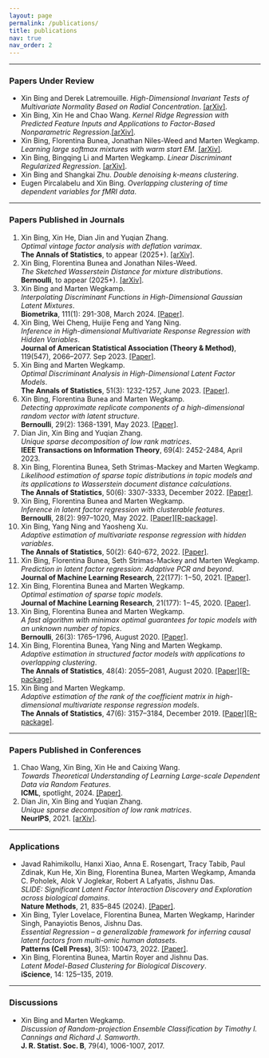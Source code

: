 ```yaml
---
layout: page
permalink: /publications/
title: publications 
nav: true
nav_order: 2
---
```


---
### Papers Under Review

- Xin Bing and Derek Latremouille. *High-Dimensional Invariant Tests of Multivariate Normality Based on Radial Concentration*. [[arXiv]](https://arxiv.org/abs/2504.09237).
- Xin Bing, Xin He and Chao Wang. *Kernel Ridge Regression with Predicted Feature Inputs and Applications to Factor-Based Nonparametric Regression*.[[arXiv]](https://arxiv.org/abs/2505.20022).
- Xin Bing, Florentina Bunea, Jonathan Niles-Weed and Marten Wegkamp. *Learning large softmax mixtures with warm start EM*. [[arXiv]](https://arxiv.org/abs/2409.09903).
- Xin Bing, Bingqing Li and Marten Wegkamp. *Linear Discriminant Regularized Regression*. [[arXiv]](https://arxiv.org/abs/2402.14260).
- Xin Bing and Shangkai Zhu. *Double denoising k-means clustering*.
- Eugen Pircalabelu and Xin Bing. *Overlapping clustering of time dependent variables for fMRI data*.

--- 

### Papers Published in Journals

1. Xin Bing, Xin He, Dian Jin and Yuqian Zhang. <br> *Optimal vintage factor analysis with deflation varimax*. <br>  **The Annals of Statistics**, to appear (2025+). [[arXiv]](https://arxiv.org/abs/2310.10545).
2. Xin Bing, Florentina Bunea and Jonathan Niles-Weed. <br> *The Sketched Wasserstein Distance for mixture distributions*. <br> **Bernoulli**, to appear (2025+). [[arXiv]](https://arxiv.org/abs/2206.12768).
3. Xin Bing and Marten Wegkamp. <br> *Interpolating Discriminant Functions in High-Dimensional Gaussian Latent Mixtures*. <br> **Biometrika**, 111(1): 291-308, March 2024. [[Paper]](https://academic.oup.com/biomet/advance-article-abstract/doi/10.1093/biomet/asad037/7192166).
4. Xin Bing, Wei Cheng, Huijie Feng and Yang Ning. <br> *Inference in High-dimensional Multivariate Response Regression with Hidden Variables*. <br>  **Journal of American Statistical Association (Theory & Method)**, 119(547), 2066–2077. Sep 2023. [[Paper]](https://www.tandfonline.com/doi/abs/10.1080/01621459.2023.2241701).
5. Xin Bing and Marten Wegkamp. <br> *Optimal Discriminant Analysis in High-Dimensional Latent Factor Models*. <br>  **The Annals of Statistics**, 51(3): 1232-1257, June 2023. [[Paper]](https://projecteuclid.org/journals/annals-of-statistics/volume-51/issue-3/Optimal-discriminant-analysis-in-high-dimensional-latent-factor-models/10.1214/23-AOS2289.short).
6. Xin Bing, Florentina Bunea and Marten Wegkamp. <br> *Detecting approximate replicate components of a high-dimensional random vector with latent structure*. <br>  **Bernoulli**, 29(2): 1368-1391, May 2023. [[Paper]](https://projecteuclid.org/journals/bernoulli/volume-29/issue-2/Detecting-approximate-replicate-components-of-a-high-dimensional-random-vector/10.3150/22-BEJ1502.short).
7. Dian Jin, Xin Bing and Yuqian Zhang.<br> *Unique sparse decomposition of low rank matrices*. <br> **IEEE Transactions on Information Theory**, 69(4): 2452-2484, April 2023. 
8. Xin Bing, Florentina Bunea, Seth Strimas-Mackey and Marten Wegkamp.<br> *Likelihood estimation of sparse topic distributions in topic models and its applications to Wasserstein document distance calculations*. <br>  **The Annals of Statistics**, 50(6): 3307-3333, December 2022. [[Paper]](https://projecteuclid.org/journals/annals-of-statistics/volume-50/issue-6/Likelihood-estimation-of-sparse-topic-distributions-in-topic-models-and/10.1214/22-AOS2229.short).
9. Xin Bing, Florentina Bunea and Marten Wegkamp. <br>*Inference in latent factor regression with clusterable features*. <br>  **Bernoulli**, 28(2): 997–1020, May 2022. [[Paper]](https://doi.org/10.3150/21-BEJ1374)[[R-package]](https://github.com/bingx1990/LoveER).
10. Xin Bing, Yang Ning and Yaosheng Xu. <br>*Adaptive estimation of multivariate response regression with hidden variables*. <br>  **The Annals of Statistics**, 50(2): 640-672, 2022. [[Paper]](https://projecteuclid.org/journals/annals-of-statistics/volume-50/issue-2/Adaptive-estimation-in-multivariate-response-regression-with-hidden-variables/10.1214/21-AOS2059.short).
11. Xin Bing, Florentina Bunea, Seth Strimas-Mackey and Marten Wegkamp.<br> *Prediction in latent factor regression: Adaptive PCR and beyond*. <br> **Journal of Machine Learning Research**, 22(177): 1−50, 2021. [[Paper]](https://www.jmlr.org/papers/v22/20-768.html).
12. Xin Bing, Florentina Bunea and Marten Wegkamp.<br> *Optimal estimation of sparse topic models*. <br> **Journal of Machine Learning Research**, 21(177): 1−45, 2020. [[Paper]](https://jmlr.org/papers/volume21/20-079/20-079.pdf).
13. Xin Bing, Florentina Bunea and Marten Wegkamp. <br> *A fast algorithm with minimax optimal guarantees for topic models with an unknown number of topics*. <br> **Bernoulli**, 26(3): 1765–1796, August 2020. [[Paper]](https://projecteuclid.org/journals/bernoulli/volume-26/issue-3/A-fast-algorithm-with-minimax-optimal-guarantees-for-topic-models/10.3150/19-BEJ1166.short).
14. Xin Bing, Florentina Bunea, Yang Ning and Marten Wegkamp.<br> *Adaptive estimation in structured factor models with applications to overlapping clustering*. <br> **The Annals of Statistics**, 48(4): 2055–2081, August 2020. [[Paper]](https://projecteuclid.org/journals/annals-of-statistics/volume-48/issue-4/Adaptive-estimation-in-structured-factor-models-with-applications-to-overlapping/10.1214/19-AOS1877.short)[[R-package]](https://github.com/bingx1990/LoveER).
15. Xin Bing and Marten Wegkamp. <br> *Adaptive estimation of the rank of the coefficient matrix in high-dimensional multivariate response regression models*. <br> **The Annals of Statistics**, 47(6): 3157–3184, December 2019. [[Paper]](https://projecteuclid.org/journals/annals-of-statistics/volume-47/issue-6/Adaptive-estimation-of-the-rank-of-the-coefficient-matrix-in/10.1214/18-AOS1774.short)[[R-package]](https://github.com/bingx1990/STRS).

--- 

### Papers Published in Conferences

1. Chao Wang, Xin Bing, Xin He and Caixing Wang. <br> *Towards Theoretical Understanding of Learning Large-scale Dependent Data via Random Features*. <br> **ICML**, spotlight, 2024. [[Paper]](https://openreview.net/pdf?id=eY4jrFe6Qc).
2. Dian Jin, Xin Bing and Yuqian Zhang. <br> *Unique sparse decomposition of low rank matrices*. <br> **NeurIPS**, 2021. [[arXiv]](https://openreview.net/pdf?id=2GapPLFKvA).

--- 

### Applications

- Javad Rahimikollu, Hanxi Xiao, Anna E. Rosengart, Tracy Tabib, Paul Zdinak, Kun He, Xin Bing, Florentina Bunea, Marten Wegkamp, Amanda C. Poholek, Alok V Joglekar, Robert A Lafyatis, Jishnu Das. <br> *SLIDE: Significant Latent Factor Interaction Discovery and Exploration across biological domains*. <br> **Nature Methods**, 21, 835–845 (2024). [[Paper]](https://www.nature.com/articles/s41592-024-02175-z).
- Xin Bing, Tyler Lovelace, Florentina Bunea, Marten Wegkamp, Harinder Singh, Panayiotis Benos, Jishnu Das. <br> *Essential Regression – a generalizable framework for inferring causal latent factors from multi-omic human datasets*. <br> **Patterns (Cell Press)**, 3(5): 100473, 2022. [[Paper]](https://www.sciencedirect.com/science/article/pii/S2666389922000538).
- Xin Bing, Florentina Bunea, Martin Royer and Jishnu Das. <br> *Latent Model-Based Clustering for Biological Discovery*. <br> **iScience**, 14: 125–135, 2019.

--- 

### Discussions 
- Xin Bing and Marten Wegkamp. <br> *Discussion of Random-projection Ensemble Classification by Timothy I. Cannings and Richard J. Samworth*. <br>  **J. R. Statist. Soc. B**, 79(4), 1006-1007, 2017.
